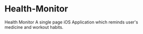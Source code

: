 # Health-Monitor
Health Monitor
A single page iOS Application which reminds user's medicine and workout habits.
